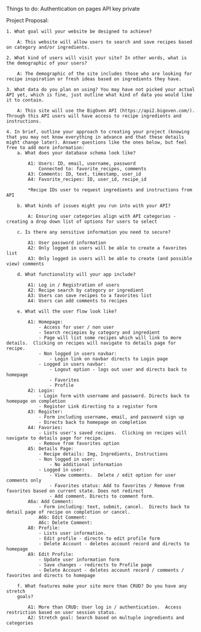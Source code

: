 Things to do:
Authentication on pages
API key private

Project Proposal:

    1. What goal will your website be designed to achieve?

        A: This website will allow users to search and save recipes based on category and/or ingredients.
    
    2. What kind of users will visit your site? In other words, what is the demographic of your users?

        A: The demographic of the site includes those who are looking for recipe inspiration or fresh ideas based on ingredients they have.

    3. What data do you plan on using? You may have not picked your actual API yet, which is fine, just outline what kind of data you would like it to contain.

        A: This site will use the BigOven API (https://api2.bigoven.com/).  Through this API users will have access to recipe ingredients and instructions.

    4. In brief, outline your approach to creating your project (knowing that you may not know everything in advance and that these details might change later). Answer questions like the ones below, but feel free to add more information:
        a. What does your database schema look like?
            
            A1: Users: ID, email, username, password
                Connected to: favorite_recipes, comments
            A3: Comments: ID, text, timestamp, user_id
            A4: Favorite_recipes: ID, user_id, recipe_id
            
            *Recipe IDs user to request ingredients and instructions from API

        b. What kinds of issues might you run into with your API?

            A: Ensuring user categories align with API categories - creating a drop down list of options for users to select

        c. Is there any sensitive information you need to secure?

            A1: User password information
            A2: Only logged in users will be able to create a favorites list
            A3: Only logged in users will be able to create (and possible view) comments

        d. What functionality will your app include?

            A1: Log in / Registration of users
            A2: Recipe search by category or ingredient
            A3: Users can save recipes to a favorites list
            A4: Users can add comments to recipes

        e. What will the user flow look like?

            A1: Homepage:
                - Access for user / non user
                - Search reciepies by category and ingredient
                - Page will list some recipes which will link to more details.  Clicking on recipes will navigate to details page for recipe.
                - Non logged in users navbar:
                    - Login link on navbar directs to Login page
                - Logged in users navbar:
                    - Logout option - logs out user and directs back to homepage
                    - Favorites
                    - Profile
            A2: Login:
                - Login form with username and password. Directs back to homepage on completion
                - Register Link directing to a register form
            A3: Register:
                - Form including username, email, and password sign up
                - Directs back to homepage on completion
            A4: Favories:
                - Lists user's saved recipes.  Clicking on recipes will navigate to details page for recipe.
                - Remove from favorites option
            A5: Details Page:
                - Recipe details: Img, Ingredients, Instructions
                - Non logged in user:
                    - No additional information
                - Logged in user:
                    - View comments.  Delete / edit option for user comments only
                    - Favorites status: Add to favorites / Remove from favorites based on current state. Does not redirect
                    - Add comment. Directs to comment form.
            A6a: Add Comment:
                - Form including: text, submit, cancel.  Directs back to detail page of recipe on completion or cancel.
                A6b: Edit Comment:
                A6c: Delete Comment:
            A8: Profile:
                - Lists user information.
                - Edit profile - directs to edit profile form
                - Delete Account - deletes account record and directs to homepage
            A9: Edit Profile:
                - Update user information form
                - Save changes - redirects to Profile page
                - Delete Account - deletes account record / comments / favorites and directs to homepage

        f. What features make your site more than CRUD? Do you have any stretch
        goals?

            A1: More than CRUD: User log in / authentication.  Access restriction based on user session status.
            A2: Stretch goal: Search based on multuple ingredients and categories
